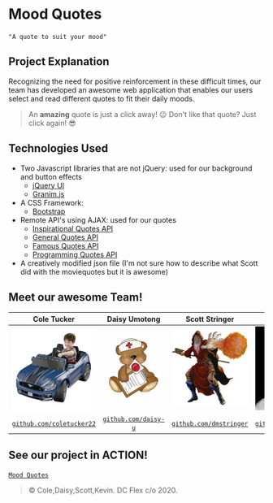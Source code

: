 # Mood Quotes
```
"A quote to suit your mood"
```
## Project Explanation
Recognizing the need for positive reinforcement in these difficult times, our team has developed an awesome web application that enables our users select and read different quotes to fit their daily moods.
> An **amazing** quote is just a click away! :wink:
> Don't like that quote? Just click again! :sunglasses:

## Technologies Used
- Two Javascript libraries that are not jQuery: used for our background and button effects
    - [jQuery UI](https://jqueryui.com/)
    - [Granim.js](https://sarcadass.github.io/granim.js/)
- A CSS Framework:
    - [Bootstrap](https://getbootstrap.com/)
- Remote API's using AJAX: used for our quotes
    - [Inspirational Quotes API](https://type.fit/api/quotes)
    - [General Quotes API](https://favqs.com/api/qotd)
    - [Famous Quotes API](https://quote-garden.herokuapp.com/quotes/random)
    - [Programming Quotes API](http://quotes.stormconsultancy.co.uk/random.json)
- A creatively modified json file (I'm not sure how to describe what Scott did with the moviequotes but it is awesome)

## Meet our awesome Team!
| **Cole Tucker** | **Daisy Umotong** | **Scott Stringer**| **Kevin Withrow** |
| :-------------: |:-----------------:| :----------------:| :----------------:|
| [![Cole](https://github.com/coletucker22/phase-1-project/blob/master/images/mustang.jpg?s=200)](https://github.com/coletucker22/phase-1-project)    | [![Daisy](https://github.com/coletucker22/phase-1-project/blob/master/images/nurse.jpg?s=200)](https://github.com/coletucker22/phase-1-project) | [![Scott](https://github.com/coletucker22/phase-1-project/blob/master/images/wizard.jpg?s=200)](https://github.com/coletucker22/phase-1-project)  | [![Kevin](https://github.com/coletucker22/phase-1-project/blob/master/images/britney.jpg?s=200)](https://github.com/coletucker22/phase-1-project)  |
| <a href="https://github.com/coletucker22" target="_blank">`github.com/coletucker22`</a> | <a href="https://github.com/daisy-u" target="_blank">`github.com/daisy-u`</a> | <a href="https://github.com/dmstringer" target="_blank">`github.com/dmstringer`</a> | <a href="https://github.com/KevinWithrow" target="_blank">`github.com/KevinWithrow`</a> |

## See our project in ACTION!
<a href="https://sharp-raman-ff18c6.netlify.com/#" target="_blank">`Mood Quotes`</a>

> © Cole,Daisy,Scott,Kevin. DC Flex c/o 2020.
